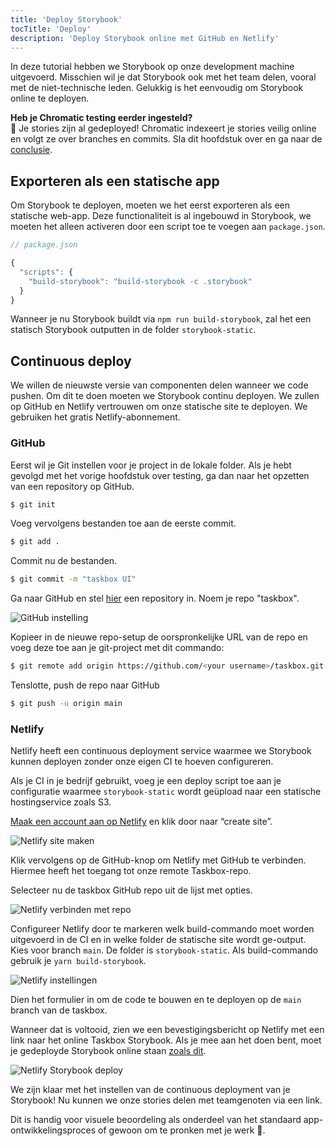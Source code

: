 ```yaml
---
title: 'Deploy Storybook'
tocTitle: 'Deploy'
description: 'Deploy Storybook online met GitHub en Netlify'
---
```


In deze tutorial hebben we Storybook op onze development machine uitgevoerd. Misschien wil je dat Storybook ook met het team delen, vooral met de niet-technische leden. Gelukkig is het eenvoudig om Storybook online te deployen.

<div class="aside">
<strong>Heb je Chromatic testing eerder ingesteld?</strong>
<br/>
🎉 Je stories zijn al gedeployed! Chromatic indexeert je stories veilig online en volgt ze over branches en commits. Sla dit hoofdstuk over en ga naar de <a href="/react/en/conclusion">conclusie</a>.
</div>

## Exporteren als een statische app

Om Storybook te deployen, moeten we het eerst exporteren als een statische web-app. Deze functionaliteit is al ingebouwd in Storybook, we moeten het alleen activeren door een script toe te voegen aan `package.json`.

```javascript
// package.json

{
  "scripts": {
    "build-storybook": "build-storybook -c .storybook"
  }
}
```

Wanneer je nu Storybook buildt via `npm run build-storybook`, zal het een statisch Storybook outputten in de folder `storybook-static`.

## Continuous deploy

We willen de nieuwste versie van componenten delen wanneer we code pushen. Om dit te doen moeten we Storybook continu deployen. We zullen op GitHub en Netlify vertrouwen om onze statische site te deployen. We gebruiken het gratis Netlify-abonnement.

### GitHub

Eerst wil je Git instellen voor je project in de lokale folder. Als je hebt gevolgd met het vorige hoofdstuk over testing, ga dan naar het opzetten van een repository op GitHub.

```bash
$ git init
```

Voeg vervolgens bestanden toe aan de eerste commit.

```bash
$ git add .
```

Commit nu de bestanden.

```bash
$ git commit -m "taskbox UI"
```

Ga naar GitHub en stel [hier](https://github.com/new) een repository in. Noem je repo "taskbox".

![GitHub instelling](/intro-to-storybook/github-create-taskbox.png)

Kopieer in de nieuwe repo-setup de oorspronkelijke URL van de repo en voeg deze toe aan je git-project met dit commando:

```bash
$ git remote add origin https://github.com/<your username>/taskbox.git
```

Tenslotte, push de repo naar GitHub

```bash
$ git push -u origin main
```

### Netlify

Netlify heeft een continuous deployment service waarmee we Storybook kunnen deployen zonder onze eigen CI te hoeven configureren.

<div class="aside">
Als je CI in je bedrijf gebruikt, voeg je een deploy script toe aan je configuratie waarmee <code>storybook-static</code> wordt geüpload naar een statische hostingservice zoals S3.
</div>

[Maak een account aan op Netlify](https://app.netlify.com/start) en klik door naar “create site”.

![Netlify site maken](/intro-to-storybook/netlify-create-site.png)

Klik vervolgens op de GitHub-knop om Netlify met GitHub te verbinden. Hiermee heeft het toegang tot onze remote Taskbox-repo.

Selecteer nu de taskbox GitHub repo uit de lijst met opties.

![Netlify verbinden met repo](/intro-to-storybook/netlify-account-picker.png)

Configureer Netlify door te markeren welk build-commando moet worden uitgevoerd in de CI en in welke folder de statische site wordt ge-output. Kies voor branch `main`. De folder is `storybook-static`. Als build-commando gebruik je `yarn build-storybook`.

![Netlify instellingen](/intro-to-storybook/netlify-settings.png)

Dien het formulier in om de code te bouwen en te deployen op de `main` branch van de taskbox.

Wanneer dat is voltooid, zien we een bevestigingsbericht op Netlify met een link naar het online Taskbox Storybook. Als je mee aan het doen bent, moet je gedeployde Storybook online staan [zoals dit](https://clever-banach-415c03.netlify.com/).

![Netlify Storybook deploy](/intro-to-storybook/netlify-storybook-deploy.png)

We zijn klaar met het instellen van de continuous deployment van je Storybook! Nu kunnen we onze stories delen met teamgenoten via een link.

Dit is handig voor visuele beoordeling als onderdeel van het standaard app-ontwikkelingsproces of gewoon om te pronken met je werk 💅.
